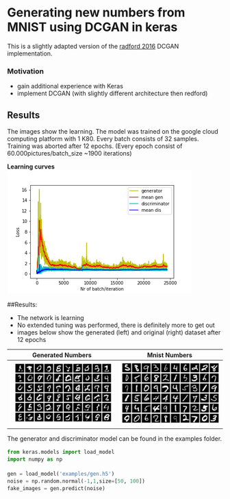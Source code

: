 # Generating new numbers from MNIST using DCGAN in keras
This is a slightly adapted version of the [radford 2016](https://arxiv.org/pdf/1511.06434.pdf) DCGAN implementation.
### Motivation
* gain additional experience with Keras
* implement DCGAN (with slightly different architecture then redford)

## Results
The images show the learning. The model was trained on the google cloud computing platform with 1 
K80. Every batch consists of 32 samples. Training was aborted after 12 epochs. (Every epoch consist of 60.000pictures/batch_size ~1900 iterations)

**Learning curves** 
![Loss curves after 12 epochs](DCGAN/examples/losses.png)

##Results:
* The network is learning
* No extended tuning was performed, there is definitely more to get out
* images below show the generated (left) and original (right) dataset after 12 epochs

**Generated Numbers**                    | **Mnist Numbers**
:---------------------------------------------------------:|:---------------------------------------------------:
![generated](DCGAN/examples/mnist_gen.png) | ![mnist](DCGAN/examples/mnist.png)

The generator and discriminator model can be found in the examples folder.
```python
from keras.models import load_model
import numpy as np

gen = load_model('examples/gen.h5')
noise = np.random.normal(-1,1,size=[50, 100])
fake_images = gen.predict(noise)
```